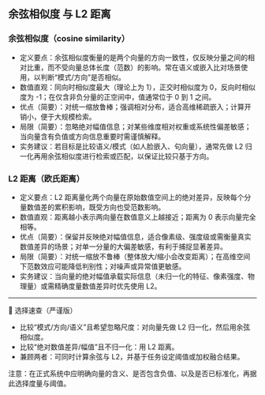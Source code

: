 ## 余弦相似度 与 L2 距离

### 余弦相似度（cosine similarity）
- 定义要点：余弦相似度衡量的是两个向量的方向一致性，仅反映分量之间的相对比重，而不受向量总体长度（范数）的影响。常在语义或嵌入比对场景使用，以判断“模式/方向”是否相似。  
- 数值直观：同向时相似度最大（理论上为 1），正交时相似度为 0，反向时相似度为 -1；在仅含非负分量的正空间中，值通常位于 0 到 1 之间。  
- 优点（简要）：对统一缩放鲁棒；强调相对分布，适合高维稀疏嵌入；计算开销小，便于大规模检索。  
- 局限（简要）：忽略绝对幅值信息；对某些维度相对权重或系统性偏差敏感；当向量含有负值或方向信息重要时需谨慎解释。  
- 实务建议：若目标是比较语义/模式（如人脸嵌入、句向量），通常先做 L2 归一化再用余弦相似度进行检索或匹配，以保证比较只基于方向。

### L2 距离（欧氏距离）
- 定义要点：L2 距离量化两个向量在原始数值空间上的绝对差异，反映每个分量数值差的累积影响，既受方向也受范数影响。  
- 数值直观：距离越小表示两向量在数值意义上越接近；距离为 0 表示向量完全相等。  
- 优点（简要）：保留并反映绝对幅值信息，适合像素级、强度级或需衡量真实数值差异的场景；对单一分量的大偏差敏感，有利于捕捉显著差异。  
- 局限（简要）：对统一缩放不鲁棒（整体放大/缩小会改变距离）；在高维空间下范数效应可能降低判别性；对噪声或异常值更敏感。  
- 实务建议：当向量的绝对幅值承载实际信息（未归一化的特征、像素强度、物理量）或需精确度量数值差异时优先使用 L2。

---

🎯 选择速查（严谨版）  
- 比较“模式/方向/语义”且希望忽略尺度：对向量先做 L2 归一化，然后用余弦相似度。  
- 比较“绝对数值差异/幅值”且不归一化：用 L2 距离。  
- 兼顾两者：可同时计算余弦与 L2，并基于任务设定阈值或加权融合结果。

注意：在正式系统中应明确向量的含义、是否包含负值、以及是否已标准化，再据此选择度量与阈值。
